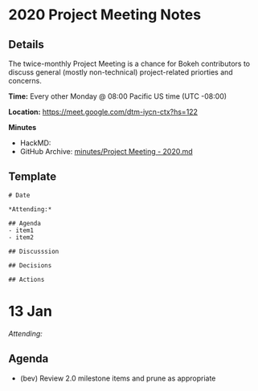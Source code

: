 # 2020 Project Meeting Notes

## Details

The twice-monthly Project Meeting is a chance for Bokeh contributors to discuss general (mostly non-technical) project-related priorties and concerns. 

**Time:** Every other Monday @ 08:00 Pacific US time (UTC -08:00)

**Location:** https://meet.google.com/dtm-iycn-ctx?hs=122

**Minutes**
- HackMD: 
- GitHub Archive: [minutes/Project Meeting - 2020.md](https://github.com/bokeh/pm/blob/master/minutes/Project%20Meeting%20-%202020.md)

## Template
```
# Date

*Attending:*

## Agenda
- item1
- item2

## Discusssion

## Decisions

## Actions
```

# 13 Jan

*Attending:*

## Agenda
- (bev) Review 2.0 milestone items and prune as appropriate


